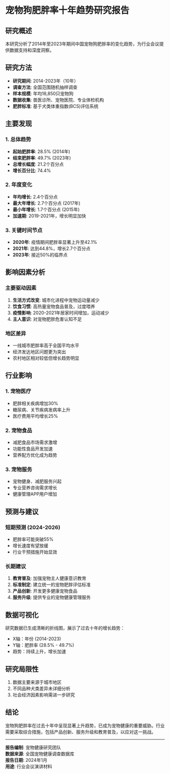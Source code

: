 # 宠物狗肥胖率十年趋势研究报告

## 研究概述

本研究分析了2014年至2023年期间中国宠物狗肥胖率的变化趋势，为行业会议提供数据支持和深度洞察。

## 研究方法

- **研究期间**: 2014-2023年（10年）
- **调查方法**: 全国范围随机抽样调查
- **样本规模**: 年均18,850只宠物狗
- **数据收集**: 兽医诊所、宠物医院、专业体检机构
- **肥胖标准**: 基于犬类体重指数(BCS)评估系统

## 主要发现

### 1. 总体趋势
- **起始肥胖率**: 28.5% (2014年)
- **结束肥胖率**: 49.7% (2023年)
- **总增长幅度**: 21.2个百分点
- **增长百分比**: 74.4%

### 2. 年度变化
- **年均增长**: 2.4个百分点
- **最大年增长**: 2.7个百分点 (2017年)
- **最小年增长**: 1.7个百分点 (2015年)
- **加速期**: 2019-2021年，增长明显加快

### 3. 关键时间节点
- **2020年**: 疫情期间肥胖率显著上升至42.1%
- **2021年**: 达到44.8%，增长2.7个百分点
- **2023年**: 接近50%的临界点

## 影响因素分析

### 主要驱动因素
1. **生活方式改变**: 城市化进程中宠物运动量减少
2. **饮食习惯**: 高热量宠物食品普及，过度喂养
3. **疫情影响**: 2020-2021年居家时间增加，运动减少
4. **主人意识**: 对宠物肥胖危害认知不足

### 地区差异
- 一线城市肥胖率高于全国平均水平
- 经济发达地区问题更为突出
- 农村地区相对较低但增长趋势明显

## 行业影响

### 1. 宠物医疗
- 肥胖相关疾病增加30%
- 糖尿病、关节疾病发病率上升
- 医疗费用平均增长25%

### 2. 宠物食品
- 减肥食品市场需求激增
- 功能性食品开发加速
- 营养配方优化成为趋势

### 3. 宠物服务
- 宠物健身、减肥服务兴起
- 专业营养咨询需求增长
- 健康管理APP用户增加

## 预测与建议

### 短期预测 (2024-2026)
- 肥胖率可能突破55%
- 增长速度有望放缓
- 行业干预措施开始显效

### 长期建议
1. **教育普及**: 加强宠物主人健康意识教育
2. **标准制定**: 建立统一的宠物肥胖评估标准
3. **产品创新**: 开发更多健康宠物食品
4. **服务升级**: 提供专业的宠物健康管理服务

## 数据可视化

研究数据已生成清晰的折线图，展示了过去十年的增长趋势：
- X轴：年份 (2014-2023)
- Y轴：肥胖率 (28.5% - 49.7%)
- 趋势：持续上升，增长加速

## 研究局限性

1. 数据主要来源于城市地区
2. 不同品种犬类差异未详细分析
3. 社会经济因素影响需进一步研究

## 结论

宠物狗肥胖率在过去十年中呈现显著上升趋势，已成为宠物健康的重要威胁。行业需要采取综合措施，包括产品创新、服务升级和教育普及，以应对这一挑战。

---

**报告编制**: 宠物健康研究团队  
**数据来源**: 全国宠物健康调查数据库  
**报告日期**: 2024年1月  
**用途**: 行业会议演讲材料